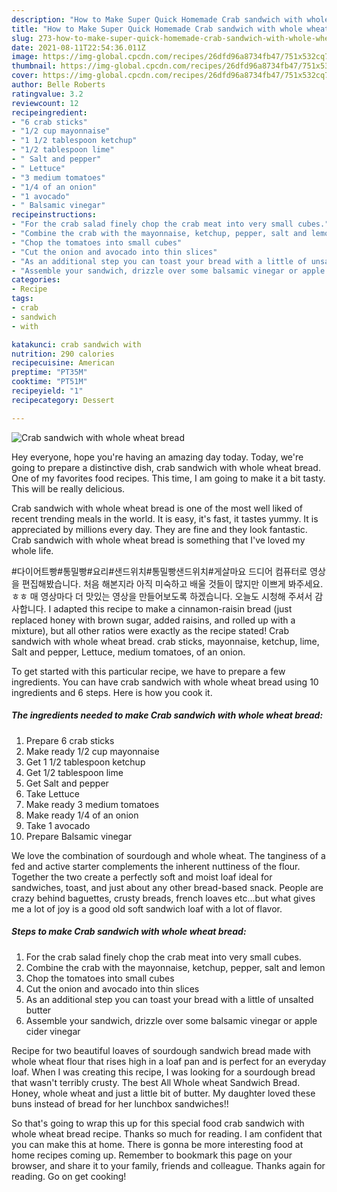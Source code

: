 ```yaml
---
description: "How to Make Super Quick Homemade Crab sandwich with whole wheat bread"
title: "How to Make Super Quick Homemade Crab sandwich with whole wheat bread"
slug: 273-how-to-make-super-quick-homemade-crab-sandwich-with-whole-wheat-bread
date: 2021-08-11T22:54:36.011Z
image: https://img-global.cpcdn.com/recipes/26dfd96a8734fb47/751x532cq70/crab-sandwich-with-whole-wheat-bread-recipe-main-photo.jpg
thumbnail: https://img-global.cpcdn.com/recipes/26dfd96a8734fb47/751x532cq70/crab-sandwich-with-whole-wheat-bread-recipe-main-photo.jpg
cover: https://img-global.cpcdn.com/recipes/26dfd96a8734fb47/751x532cq70/crab-sandwich-with-whole-wheat-bread-recipe-main-photo.jpg
author: Belle Roberts
ratingvalue: 3.2
reviewcount: 12
recipeingredient:
- "6 crab sticks"
- "1/2 cup mayonnaise"
- "1 1/2 tablespoon ketchup"
- "1/2 tablespoon lime"
- " Salt and pepper"
- " Lettuce"
- "3 medium tomatoes"
- "1/4 of an onion"
- "1 avocado"
- " Balsamic vinegar"
recipeinstructions:
- "For the crab salad finely chop the crab meat into very small cubes."
- "Combine the crab with the mayonnaise, ketchup, pepper, salt and lemon"
- "Chop the tomatoes into small cubes"
- "Cut the onion and avocado into thin slices"
- "As an additional step you can toast your bread with a little of unsalted butter"
- "Assemble your sandwich, drizzle over some balsamic vinegar or apple cider vinegar"
categories:
- Recipe
tags:
- crab
- sandwich
- with

katakunci: crab sandwich with 
nutrition: 290 calories
recipecuisine: American
preptime: "PT35M"
cooktime: "PT51M"
recipeyield: "1"
recipecategory: Dessert

---
```



![Crab sandwich with whole wheat bread](https://img-global.cpcdn.com/recipes/26dfd96a8734fb47/751x532cq70/crab-sandwich-with-whole-wheat-bread-recipe-main-photo.jpg)

Hey everyone, hope you're having an amazing day today. Today, we're going to prepare a distinctive dish, crab sandwich with whole wheat bread. One of my favorites food recipes. This time, I am going to make it a bit tasty. This will be really delicious.

Crab sandwich with whole wheat bread is one of the most well liked of recent trending meals in the world. It is easy, it's fast, it tastes yummy. It is appreciated by millions every day. They are fine and they look fantastic. Crab sandwich with whole wheat bread is something that I've loved my whole life.

#다이어트빵#통밀빵#요리#샌드위치#통밀빵샌드위치#게살마요 드디어 컴퓨터로 영상을 편집해봤습니다. 처음 해본지라 아직 미숙하고 배울 것들이 많지만 이쁘게 봐주세요.ㅎㅎ 매 영상마다 더 맛있는 영상을 만들어보도록 하겠습니다. 오늘도 시청해 주셔서 감사합니다. I adapted this recipe to make a cinnamon-raisin bread (just replaced honey with brown sugar, added raisins, and rolled up with a mixture), but all other ratios were exactly as the recipe stated! Crab sandwich with whole wheat bread. crab sticks, mayonnaise, ketchup, lime, Salt and pepper, Lettuce, medium tomatoes, of an onion.


To get started with this particular recipe, we have to prepare a few ingredients. You can have crab sandwich with whole wheat bread using 10 ingredients and 6 steps. Here is how you cook it.

<!--inarticleads1-->

##### The ingredients needed to make Crab sandwich with whole wheat bread:

1. Prepare 6 crab sticks
1. Make ready 1/2 cup mayonnaise
1. Get 1 1/2 tablespoon ketchup
1. Get 1/2 tablespoon lime
1. Get  Salt and pepper
1. Take  Lettuce
1. Make ready 3 medium tomatoes
1. Make ready 1/4 of an onion
1. Take 1 avocado
1. Prepare  Balsamic vinegar


We love the combination of sourdough and whole wheat. The tanginess of a fed and active starter complements the inherent nuttiness of the flour. Together the two create a perfectly soft and moist loaf ideal for sandwiches, toast, and just about any other bread-based snack. People are crazy behind baguettes, crusty breads, french loaves etc…but what gives me a lot of joy is a good old soft sandwich loaf with a lot of flavor. 

<!--inarticleads2-->

##### Steps to make Crab sandwich with whole wheat bread:

1. For the crab salad finely chop the crab meat into very small cubes.
1. Combine the crab with the mayonnaise, ketchup, pepper, salt and lemon
1. Chop the tomatoes into small cubes
1. Cut the onion and avocado into thin slices
1. As an additional step you can toast your bread with a little of unsalted butter
1. Assemble your sandwich, drizzle over some balsamic vinegar or apple cider vinegar


Recipe for two beautiful loaves of sourdough sandwich bread made with whole wheat flour that rises high in a loaf pan and is perfect for an everyday loaf. When I was creating this recipe, I was looking for a sourdough bread that wasn&#39;t terribly crusty. The best All Whole wheat Sandwich Bread. Honey, whole wheat and just a little bit of butter. My daughter loved these buns instead of bread for her lunchbox sandwiches!! 

So that's going to wrap this up for this special food crab sandwich with whole wheat bread recipe. Thanks so much for reading. I am confident that you can make this at home. There is gonna be more interesting food at home recipes coming up. Remember to bookmark this page on your browser, and share it to your family, friends and colleague. Thanks again for reading. Go on get cooking!
